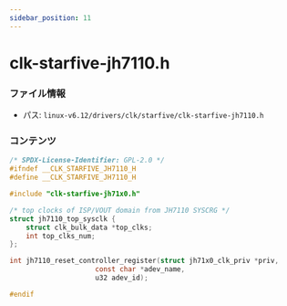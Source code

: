 ```yaml
---
sidebar_position: 11
---
```

# clk-starfive-jh7110.h

### ファイル情報

- パス: `linux-v6.12/drivers/clk/starfive/clk-starfive-jh7110.h`

### コンテンツ

```h
/* SPDX-License-Identifier: GPL-2.0 */
#ifndef __CLK_STARFIVE_JH7110_H
#define __CLK_STARFIVE_JH7110_H

#include "clk-starfive-jh71x0.h"

/* top clocks of ISP/VOUT domain from JH7110 SYSCRG */
struct jh7110_top_sysclk {
	struct clk_bulk_data *top_clks;
	int top_clks_num;
};

int jh7110_reset_controller_register(struct jh71x0_clk_priv *priv,
				     const char *adev_name,
				     u32 adev_id);

#endif

```

